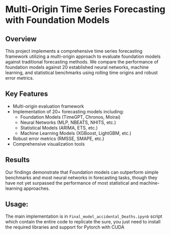 # Multi-Origin Time Series Forecasting with Foundation Models

## Overview
This project implements a comprehensive time series forecasting framework utilizing a multi-origin approach to evaluate foundation models against traditional forecasting methods. We compare the performance of foundation models against 20 established neural networks, machine learning, and statistical benchmarks using rolling time origins and robust error metrics.

## Key Features
- Multi-origin evaluation framework
- Implementation of 20+ forecasting models including:
  - Foundation Models (TimeGPT, Chronos, Moirai)
  - Neural Networks (MLP, NBEATS, NHITS, etc.)
  - Statistical Models (ARIMA, ETS, etc.)
  - Machine Learning Models (XGBoost, LightGBM, etc.)
- Robust error metrics (RMSSE, SMAPE, etc.)
- Comprehensive visualization tools
## Results
Our findings demonstrate that Foundation models can outperform simple benchmarks and most neural networks in forecasting tasks, though they have not yet surpassed the performance of most statistical and machine-learning approaches.

## Usage: 
The main implementation is in `Final_model_accidental_Deaths.ipynb` script which contain the entire code to replicate the sure, you just need to install the required libraries and support for Pytorch with CUDA
